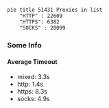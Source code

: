 
```mermaid
pie title 51431 Proxies in list
    "HTTP" : 22609
    "HTTPS": 6382
    "SOCKS" : 28099
```

### Some Info
#### Average Timeout

- mixed: 3.3s
- http: 1.4s
- https: 8.3s
- socks: 4.9s
